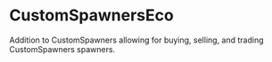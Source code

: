 CustomSpawnersEco
=================

Addition to CustomSpawners allowing for buying, selling, and trading CustomSpawners spawners.
